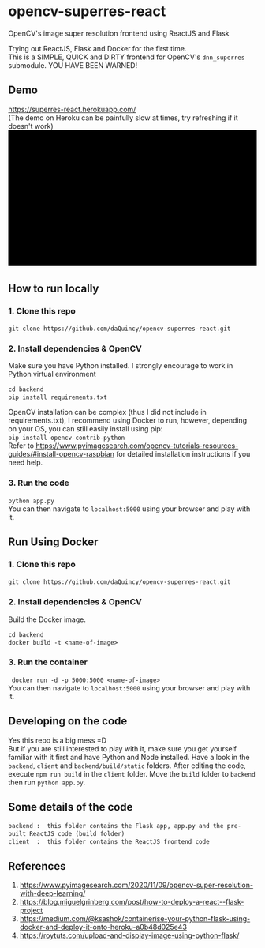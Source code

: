 # opencv-superres-react
OpenCV's image super resolution frontend using ReactJS and Flask  

Trying out ReactJS, Flask and Docker for the first time.    
This is a SIMPLE, QUICK and DIRTY frontend for OpenCV's `dnn_superres` submodule. YOU HAVE BEEN WARNED!  

## Demo  
https://superres-react.herokuapp.com/  
(The demo on Heroku can be painfully slow at times, try refreshing if it doesn't work)
![demo](pikachu.gif)  

## How to run locally
### 1. Clone this repo  
`git clone https://github.com/daQuincy/opencv-superres-react.git`  

### 2. Install dependencies & OpenCV  
Make sure you have Python installed. I strongly encourage to work in Python virtual environment 
```
cd backend
pip install requirements.txt
```  

OpenCV installation can be complex (thus I did not include in requirements.txt), I recommend using Docker to run, however, depending on your OS, you can still easily install using pip:  
`pip install opencv-contrib-python`  
Refer to https://www.pyimagesearch.com/opencv-tutorials-resources-guides/#install-opencv-raspbian for detailed installation instructions if you need help.

### 3. Run the code  
`python app.py`  
You can then navigate to `localhost:5000` using your browser and play with it.  

## Run Using Docker
### 1. Clone this repo  
`git clone https://github.com/daQuincy/opencv-superres-react.git`  

### 2. Install dependencies & OpenCV  
Build the Docker image.
```
cd backend
docker build -t <name-of-image>
```  

### 3. Run the container 
` docker run -d -p 5000:5000 <name-of-image>`  
You can then navigate to `localhost:5000` using your browser and play with it.  

## Developing on the code  
Yes this repo is a big mess =D  
But if you are still interested to play with it, make sure you get yourself familiar with it first and have Python and Node installed. Have a look in the `backend`, `client` and `backend/build/static` folders. 
After editing the code, execute `npm run build` in the `client` folder. Move the `build` folder to `backend` then run `python app.py`.

## Some details of the code  
```
backend :  this folder contains the Flask app, app.py and the pre-built ReactJS code (build folder)  
client  :  this folder contains the ReactJS frontend code
```  

## References  
1. https://www.pyimagesearch.com/2020/11/09/opencv-super-resolution-with-deep-learning/  
1. https://blog.miguelgrinberg.com/post/how-to-deploy-a-react--flask-project  
1. https://medium.com/@ksashok/containerise-your-python-flask-using-docker-and-deploy-it-onto-heroku-a0b48d025e43  
1. https://roytuts.com/upload-and-display-image-using-python-flask/
